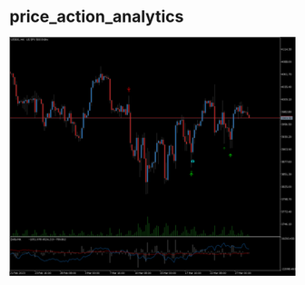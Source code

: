 # price_action_analytics

<p align="center">
  <img src="https://github.com/m4rk-lewis/price_action_analytics/blob/main/pics/US500H4.png" width="1000" title="Price Action Analytics">
</p>
 
